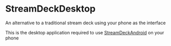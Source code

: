 # StreamDeckDesktop
An alternative to a traditional stream deck using your phone as the interface

This is the desktop application required to use [StreamDeckAndroid](https://github.com/MrLetsplay2003/StreamDeckAndroid) on your phone
